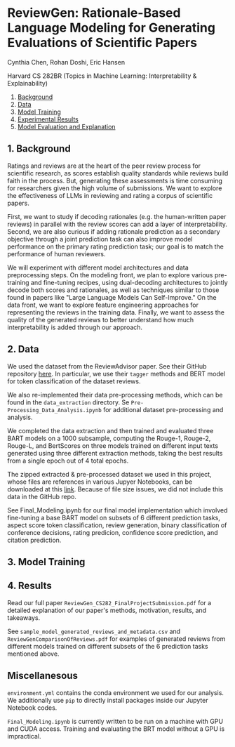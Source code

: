 # ReviewGen: Rationale-Based Language Modeling for Generating Evaluations of Scientific Papers
Cynthia Chen, Rohan Doshi, Eric Hansen

Harvard CS 282BR (Topics in Machine Learning: Interpretability & Explainability)

1. [Background](#1-background)
2. [Data](#2-data)
3. [Model Training](#3-Model-Training)
4. [Experimental Results](#4-Experimental-Results)
5. [Model Evaluation and Explanation](#2-Model-Evaluation-and-Explanation)

## 1. Background
Ratings and reviews are at the heart of the peer review process for scientific research, as scores establish quality standards while reviews build faith in the process. But, generating these assessments is time consuming for researchers given the high volume of submissions. We want to explore the effectiveness of LLMs in reviewing and rating a corpus of scientific papers.

First, we want to study if decoding rationales (e.g. the human-written paper reviews) in parallel with the review scores can add a layer of interpretability. Second, we are also curious if adding rationale prediction as a secondary objective through a joint prediction task can also improve model performance on the primary rating prediction task; our goal is to match the performance of human reviewers.

We will experiment with different model architectures and data preprocessing steps. On the modeling front, we plan to explore various pre-training and fine-tuning recipes, using dual-decoding architectures to jointly decode both scores and rationales, as well as techniques similar to those found in papers like "Large Language Models Can Self-Improve." On the data front, we want to explore feature engineering approaches for representing the reviews in the training data. Finally, we want to assess the quality of the generated reviews to better understand how much interpretability is added through our approach.

## 2. Data
We used the dataset from the ReviewAdvisor paper. See their GitHub repository [here](https://github.com/neulab/ReviewAdvisor). In particular, we use their `tagger` methods and BERT model for token classification of the dataset reviews.

We also re-implemented their data pre-processing methods, which can be found in the `data_extraction` directory. Se `Pre-Processing_Data_Analysis.ipynb` for additional dataset pre-processing and analysis.

We completed the data extraction and then trained and evaluated three BART models  on a 1000 subsample, computing the Rouge-1, Rouge-2, Rouge-L, and BertScores on three models trained on different input texts generated using three different extraction methods, taking the best results from a single epoch out of 4 total epochs.

The zipped extracted & pre-processed dataset we used in this project, whose files are references in various Jupyer Notebooks, can be downloaded at this [link](https://drive.google.com/file/d/1Mtu5ztDB2nGtW_StiABXHcg5F_cYyDoU/view?usp=sharing). Because of file size issues, we did not include this data in the GitHub repo.

See Final_Modeling.ipynb for our final model implementation which involved fine-tuning a base BART model on subsets of 6 different prediction tasks, aspect score token classification, review generation, binary classification of conference decisions, rating predicion, confidence score prediction, and citation prediction.

## 3. Model Training

## 4. Results

Read our full paper `ReviewGen_CS282_FinalProjectSubmission.pdf` for a detailed explanation of our paper's methods, motivation, results, and takeaways.

See `sample_model_generated_reviews_and_metadata.csv` and `ReviewGenComparisonOfReviews.pdf` for examples of generated reviews from different models trained on different subsets of the 6 prediction tasks mentioned above.

## Miscellanesous
`environment.yml` contains the conda environment we used for our analysis. We additionally use `pip` to directly install packages inside our Jupyter Notebook codes.

`Final_Modeling.ipynb` is currently written to be run on a machine with GPU and CUDA access. Training and evaluating the BRT model without a GPU is impractical.
